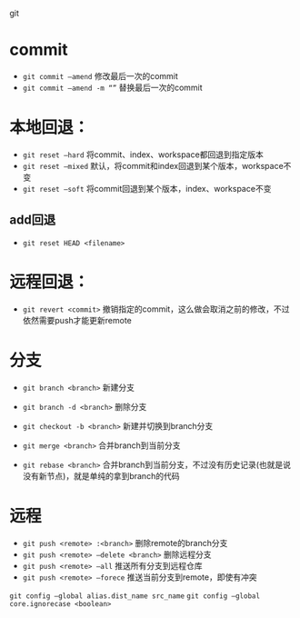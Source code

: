 git 

# commit
+ `git commit —amend` 修改最后一次的commit
+ `git commit —amend -m “”` 替换最后一次的commit

# 本地回退：
+ `git reset —hard` 将commit、index、workspace都回退到指定版本
+ `git reset —mixed` 默认，将commit和index回退到某个版本，workspace不变
+ `git reset —soft` 将commit回退到某个版本，index、workspace不变

## add回退
+ `git reset HEAD <filename>`

# 远程回退：
+ `git revert <commit>`  撤销指定的commit，这么做会取消之前的修改，不过依然需要push才能更新remote

# 分支
+ `git branch <branch>` 新建分支
+ `git branch -d <branch>` 删除分支

+ `git checkout -b <branch>` 新建并切换到branch分支


+ `git merge <branch>` 合并branch到当前分支
+ `git rebase <branch>` 合并branch到当前分支，不过没有历史记录(也就是说没有新节点)，就是单纯的拿到branch的代码

# 远程
+ `git push <remote> :<branch>`  删除remote的branch分支
+ `git push <remote> —delete <branch>` 删除远程分支
+ `git push <remote> —all`    	推送所有分支到远程仓库
+ `git push <remote> —forece`  推送当前分支到remote，即使有冲突


`git config —global alias.dist_name src_name`
`git config —global core.ignorecase <boolean>`
